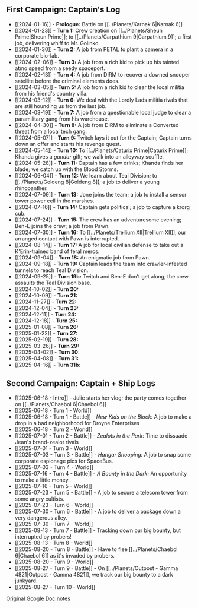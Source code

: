 ## First Campaign: Captain's Log

* [[2024-01-16]] - **Prologue:** Battle on [[../Planets/Karnak 6|Karnak 6]]
* [[2024-01-23]] - **Turn 1:** Crew creation on [[../Planets/Sheun Prime|Sheun Prime]]; to [[../Planets/Carpathium 9|Carpathium 9]]; a first job, delivering whiff to Mr. Golinko.
* [[2024-01-30]] - **Turn 2:** A job from PETAL to plant a camera in a corporate bio-lab.
* [[2024-02-06]] - **Turn 3:** A job from a rich kid to pick up his tainted atmo speed from a seedy spaceport.
* [[2024-02-13]] - **Turn 4:** A job from DIRM to recover a downed snooper satellite before the criminal elements does. 
* [[2024-03-05]] - **Turn 5:** A job from a rich kid to clear the local militia from his friend's country villa.
* [[2024-03-12]] - **Turn 6:** We deal with the Lordly Lads militia rivals that are still hounding us from the last job.
* [[2024-03-19]] - **Turn 7:** A job from a questionable local judge to clear a paramilitary gang from his warehouse.
* [[2024-04-30]] - **Turn 8:** A job from DIRM to eliminate a Converted threat from a local tech gang.
* [[2024-05-07]] - **Turn 9:** Twitch lays it out for the Captain; Captain turns down an offer and starts his revenge quest.
* [[2024-05-14]] - **Turn 10:** To [[../Planets/Caturix Prime|Caturix Prime]]; Khanda gives a *gundar* gift; we walk into an alleyway scuffle.
* [[2024-05-28]] - **Turn 11:** Captain has a few drinks; Khanda finds her blade; we catch up with the Blood Storms.
* [[2024-06-04]] - **Turn 12:** We learn about Teal Division; to [[../Planets/Goldeng 8|Goldeng 8]]; a job to deliver a young rhinopanther.
* [[2024-07-09]] - **Turn 13:** Jone joins the team; a job to install a sensor tower power cell in the marshes.
* [[2024-07-16]] - **Turn 14:** Captain gets political; a job to capture a krorg cub.
* [[2024-07-24]] - **Turn 15:** The crew has an adventuresome evening; Ben-E joins the crew; a job from Pawn.
* [[2024-07-30]] - **Turn 16:** To [[../Planets/Trellium XII|Trellium XII]]; our arranged contact with Pawn is interrupted.
* [[2024-08-14]] - **Turn 17:** A job for local civilian defense to take out a K'Erin-trained band of feral mercs.
* [[2024-09-04]] - **Turn 18:** An enigmatic job from Pawn.
* [[2024-09-18]] - **Turn 19:** Captain leads the team into crawler-infested tunnels to reach Teal Division.
* [[2024-09-25]] - **Turn 19b:** Twitch and Ben-E don't get along; the crew assaults the Teal Division base.
* [[2024-10-02]] - **Turn 20:**
* [[2024-10-09]] - **Turn 21:**
* [[2024-11-27]] - **Turn 22:**
* [[2024-12-04]] - **Turn 23:**
* [[2024-12-11]] - **Turn 24:**
* [[2024-12-18]] - **Turn 25:**
* [[2025-01-08]] - **Turn 26:**
* [[2025-01-22]] - **Turn 27:**
* [[2025-02-19]] - **Turn 28:**
* [[2025-03-26]] - **Turn 29:**
* [[2025-04-02]] - **Turn 30:**
* [[2025-04-08]] - **Turn 31:**
* [[2025-04-16]] - **Turn 31b:**

## Second Campaign: Captain + Ship Logs

+ [[2025-06-18 - Intro]] - Julie starts her vlog; the party comes together on [[../Planets/Chaebol 6|Chaebol 6]]
+ [[2025-06-18 - Turn 1 - World]] 
+ [[2025-06-18 - Turn 1 - Battle]] - *New Kids on the Block:* A job to make a drop in a bad neighborhood for Droyne Enterprises 
+ [[2025-06-18 - Turn 2 - World]] 
+ [[2025-07-01 - Turn 2 - Battle]] - *Zealots in the Park:* Time to dissuade Jean's brand-zealot rivals
+ [[2025-07-01 - Turn 3 - World]] 
+ [[2025-07-03 - Turn 3 - Battle]] - *Hangar Snooping:* A job to snap some corporate espionage pics for SpaceBus.
+ [[2025-07-03 - Turn 4 - World]]
+ [[2025-07-16 - Turn 4 - Battle]] - *A Bounty in the Dark:* An opportunity to make a little money.
+ [[2025-07-16 - Turn 5 - World]]
+ [[2025-07-23 - Turn 5 - Battle]] - A job to secure a telecom tower from some angry cultists.
+ [[2025-07-23 - Turn 6 - World]]
+ [[2025-07-30 - Turn 6 - Battle]] - A job to deliver a package down a very dangerous alley.
+ [[2025-07-30 - Turn 7 - World]]
+ [[2025-08-13 - Turn 7 - Battle]] - Tracking down our big bounty, but interrupted by probers!
+ [[2025-08-13 - Turn 8 - World]]
+ [[2025-08-20 - Turn 8 - Battle]] - Have to flee [[../Planets/Chaebol 6|Chaebol 6]] as it's invaded by probers.
+ [[2025-08-20 - Turn 9 - World]]
+ [[2025-08-27 - Turn 9 - Battle]] - On [[../Planets/Outpost - Gamma 4821|Outpost - Gamma 4821]], we track our big bounty to a dark junkyard.
+ [[2025-08-27 - Turn 10 - World]]

[Original Google Doc notes](https://docs.google.com/document/d/1LnbAGtpY31iSRNQDCqYWGYz_w75IoBnxtwBvFQoJlb8/edit)
